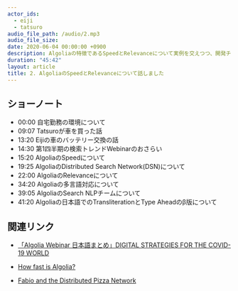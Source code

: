 ```yaml
---
actor_ids:
  - eiji
  - tatsuro
audio_file_path: /audio/2.mp3
audio_file_size: 
date: 2020-06-04 00:00:00 +0900
description: Algoliaの特徴であるSpeedとRelevanceについて実例を交えつつ、開発チームの様子もあわせてご紹介させていただきました。
duration: "45:42"
layout: article
title: 2. AlgoliaのSpeedとRelevanceについて話しました
---
```


## ショーノート

- 00:00 自宅勤務の環境について
- 09:07 Tatsuroが車を買った話
- 13:20 Eijiの車のバッテリー交換の話
- 14:30 第1四半期の検索トレンドWebinarのおさらい
- 15:20 AlgoliaのSpeedについて
- 19:25 AlgoliaのDistributed Search Network(DSN)について
- 22:00 AlgoliaのRelevanceについて
- 34:20 Algoliaの多言語対応について 
- 39:05 AlgoliaのSearch NLPチームについて
- 41:20 Algoliaの日本語でのTransliterationとType Aheadのβ版について

## 関連リンク

- [「Algolia Webinar 日本語まとめ」DIGITAL STRATEGIES FOR THE COVID-19 WORLD](https://shinodogg.com/2020/05/07/digital-strategies-covid-19/)

- [How fast is Algolia?](https://www.algolia.com/doc/faq/why/how-fast-is-algolia/)

- [Fabio and the Distributed Pizza Network](https://resources.algolia.com/videos/fabio-and-the-distributed-pizza-network)